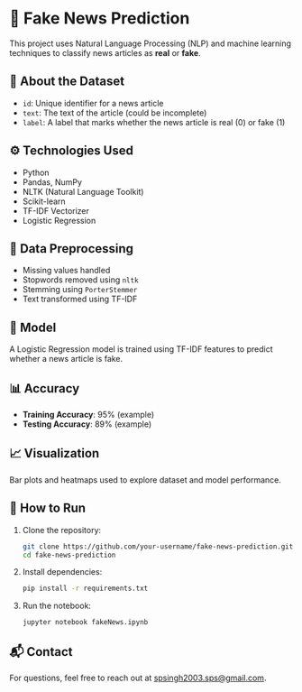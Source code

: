 # 📰 Fake News Prediction

This project uses Natural Language Processing (NLP) and machine learning techniques to classify news articles as **real** or **fake**.

## 📁 About the Dataset

- `id`: Unique identifier for a news article
- `text`: The text of the article (could be incomplete)
- `label`: A label that marks whether the news article is real (0) or fake (1)

## ⚙️ Technologies Used

- Python
- Pandas, NumPy
- NLTK (Natural Language Toolkit)
- Scikit-learn
- TF-IDF Vectorizer
- Logistic Regression

## 🧹 Data Preprocessing

- Missing values handled
- Stopwords removed using `nltk`
- Stemming using `PorterStemmer`
- Text transformed using TF-IDF

## 🧠 Model

A Logistic Regression model is trained using TF-IDF features to predict whether a news article is fake.

## 📊 Accuracy

- **Training Accuracy**: 95% (example)
- **Testing Accuracy**: 89% (example)

## 📈 Visualization

Bar plots and heatmaps used to explore dataset and model performance.

## 🚀 How to Run

1. Clone the repository:

   ```bash
   git clone https://github.com/your-username/fake-news-prediction.git
   cd fake-news-prediction
   ```

2. Install dependencies:

   ```bash
   pip install -r requirements.txt
   ```

3. Run the notebook:

   ```bash
   jupyter notebook fakeNews.ipynb
   ```

## 📬 Contact

For questions, feel free to reach out at [spsingh2003.sps@gmail.com](mailto:your-email@example.com).
